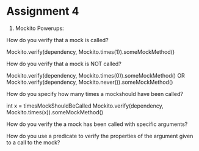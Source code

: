 # Assignment 4

1. Mockito Powerups:

How do you verify that a mock is called?

Mockito.verify(dependency, Mockito.times(1)).someMockMethod()

How do you verify that a mock is NOT called?

Mockito.verify(dependency, Mockito.times(0)).someMockMethod()
OR
Mockito.verify(dependency, Mockito.never()).someMockMethod()

How do you specify how many times a mockshould have been called?

int x = timesMockShouldBeCalled
Mockito.verify(dependency, Mockito.times(x)).someMockMethod()

How do you verify the a mock has been called with specific arguments?



How do you use a predicate to verify the properties of the argument given to a call to the mock? 



